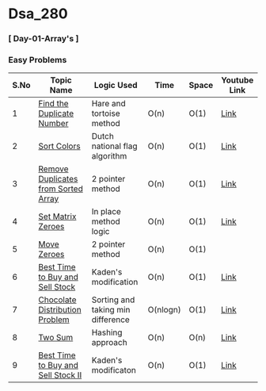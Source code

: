 # Dsa_280

### [ Day-01-Array's ]

### Easy Problems
S.No | Topic Name | Logic Used | Time | Space | Youtube Link
----| -------------| ----------|------| ------|------|
1 | [Find the Duplicate Number](https://github.com/ajay-nikumbh/Dsa_280/tree/main/01.%20Arrays/1.%20Easy/01.%20Find%20the%20Duplicate%20Number) | Hare and tortoise method | O(n) | O(1) | [Link](https://www.youtube.com/watch?v=32Ll35mhWg0&t=18s)
2 | [Sort Colors](https://github.com/ajay-nikumbh/Dsa_280/tree/main/01.%20Arrays/1.%20Easy/02.%20Sort%20Colors) | Dutch national flag algorithm  | O(n) | O(1) | [Link](https://www.youtube.com/watch?v=oaVa-9wmpns&t=9s)
3 | [Remove Duplicates from Sorted Array](https://github.com/ajay-nikumbh/Dsa_280/tree/main/01.%20Arrays/1.%20Easy/03.%20Remove%20Duplicates%20from%20Sorted%20Array) | 2 pointer method | O(n) | O(1) |  [Link](https://www.youtube.com/watch?v=Fm_p9lJ4Z_8&t=9s)
4 | [Set Matrix Zeroes](https://github.com/ajay-nikumbh/Dsa_280/tree/main/01.%20Arrays/1.%20Easy/04.%20Set%20Matrix%20Zeroes) | In place method logic |O(n) | O(1) | [Link](https://www.youtube.com/watch?v=M65xBewcqcI&t=745s)
5 | [Move Zeroes](https://github.com/ajay-nikumbh/Dsa_280/tree/main/01.%20Arrays/1.%20Easy/05.%20Move%20Zeroes) | 2 pointer method |  O(n) | O(1) | | [Link](https://www.youtube.com/watch?v=PNJoyRaIW7U&t=16s)
6 | [Best Time to Buy and Sell Stock](https://github.com/ajay-nikumbh/Dsa_280/tree/main/01.%20Arrays/1.%20Easy/06.%20Best%20Time%20to%20Buy%20and%20Sell%20Stock) | Kaden's modification | O(n) | O(1) | [Link](https://www.youtube.com/watch?v=eMSfBgbiEjk&t=3s)
7 | [Chocolate Distribution Problem](https://github.com/ajay-nikumbh/Dsa_280/tree/main/01.%20Arrays/1.%20Easy/07.%20Chocolate%20Distribution%20Problem) | Sorting and taking min difference | O(nlogn) | O(1) | [Link](https://www.youtube.com/watch?v=jjPw45HkMQs&t=53s)
8 | [Two Sum](https://github.com/ajay-nikumbh/Dsa_280/tree/main/01.%20Arrays/1.%20Easy/08.%20Two%20Sum) | Hashing approach | O(n) | O(n) | [Link](https://www.youtube.com/watch?v=dRUpbt8vHpo)
9 | [Best Time to Buy and Sell Stock II](https://github.com/ajay-nikumbh/Dsa_280/tree/main/01.%20Arrays/1.%20Easy/09.%20Best%20Time%20to%20Buy%20and%20Sell%20Stock%20II) | Kaden's modificaton | O(n) | O(1) | [Link](https://www.youtube.com/watch?v=K8iHi8AW1ls)
